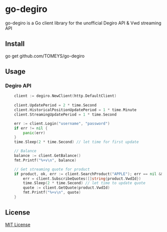 # go-degiro

go-degiro is a Go client library for the unofficial Degiro API & Vwd streaming API

## Install

go get github.com/TOMEYS/go-degiro

## Usage

### Degiro API

```go
    client := degiro.NewClient(http.DefaultClient)
    
    client.UpdatePeriod = 2 * time.Second
    client.HistoricalPositionUpdatePeriod = 1 * time.Minute
    client.StreamingUpdatePeriod = 1 * time.Second

    err := client.Login("username", "password")
    if err != nil {
        panic(err)
    }
    time.Sleep(2 * time.Second) // let time for first update

    // Balance
    balance := client.GetBalance()
    fmt.Printf("%+v\n", balance)

    // Get streaming quote for product
    if product, ok, err := client.SearchProduct("APPLE"); err == nil && ok {
        err = client.SubscribeQuotes([]string{product.VwdId})
        time.Sleep(2 * time.Second) // let time to update quote
        quote := client.GetQuote(product.VwdId)
        fmt.Printf("%+v\n", quote)
    }
```

## License

[MIT License](LICENSE)